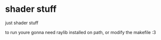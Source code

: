 # shader stuff
just shader stuff

to run youre gonna need raylib installed on path, or modify the makefile :3
